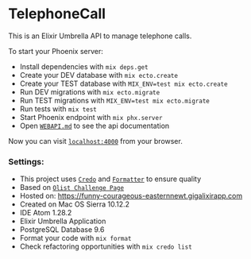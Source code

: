 # TelephoneCall
This is an Elixir Umbrella API to manage telephone calls.

To start your Phoenix server:

  * Install dependencies with `mix deps.get`
  * Create your DEV database with `mix ecto.create`
  * Create your TEST database with `MIX_ENV=test mix ecto.create`
  * Run DEV migrations with `mix ecto.migrate`
  * Run TEST migrations with `MIX_ENV=test mix ecto.migrate`
  * Run tests with `mix test`
  * Start Phoenix endpoint with `mix phx.server`
  * Open [`WEBAPI.md`](https://github.com/tiagodavi/work-at-olist/blob/master/WEBAPI.md) to see the api documentation

  Now you can visit [`localhost:4000`](http://localhost:4000) from your browser.

### Settings:

  - This project uses [`Credo`](https://github.com/rrrene/credo) and [`Formatter`](https://medium.com/blackode/code-formatter-the-big-feature-in-elixir-v1-6-0-f6572061a4ba) to ensure quality
  - Based on [`Olist Challenge Page`](https://github.com/olist/work-at-olist/)
  - Hosted on: https://funny-courageous-easternnewt.gigalixirapp.com
  - Created on Mac OS Sierra 10.12.2
  - IDE Atom 1.28.2
  - Elixir Umbrella Application
  - PostgreSQL Database 9.6
  - Format your code with `mix format`
  - Check refactoring opportunities with `mix credo list`
